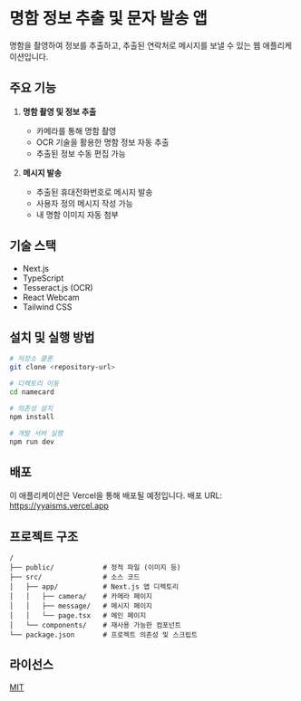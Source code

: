# 명함 정보 추출 및 문자 발송 앱

명함을 촬영하여 정보를 추출하고, 추출된 연락처로 메시지를 보낼 수 있는 웹 애플리케이션입니다.

## 주요 기능

1. **명함 촬영 및 정보 추출**
   - 카메라를 통해 명함 촬영
   - OCR 기술을 활용한 명함 정보 자동 추출
   - 추출된 정보 수동 편집 가능

2. **메시지 발송**
   - 추출된 휴대전화번호로 메시지 발송
   - 사용자 정의 메시지 작성 가능
   - 내 명함 이미지 자동 첨부

## 기술 스택

- Next.js
- TypeScript
- Tesseract.js (OCR)
- React Webcam
- Tailwind CSS

## 설치 및 실행 방법

```bash
# 저장소 클론
git clone <repository-url>

# 디렉토리 이동
cd namecard

# 의존성 설치
npm install

# 개발 서버 실행
npm run dev
```

## 배포

이 애플리케이션은 Vercel을 통해 배포될 예정입니다.
배포 URL: https://yyaisms.vercel.app

## 프로젝트 구조

```
/
├── public/            # 정적 파일 (이미지 등)
├── src/               # 소스 코드
│   ├── app/           # Next.js 앱 디렉토리
│   │   ├── camera/    # 카메라 페이지
│   │   ├── message/   # 메시지 페이지
│   │   └── page.tsx   # 메인 페이지
│   └── components/    # 재사용 가능한 컴포넌트
└── package.json       # 프로젝트 의존성 및 스크립트
```

## 라이선스

[MIT](LICENSE) 
